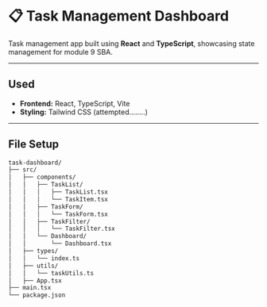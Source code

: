 # 📋 Task Management Dashboard

Task management app built using **React** and **TypeScript**, showcasing state management for module 9 SBA.


---

## Used

- **Frontend:** React, TypeScript, Vite
- **Styling:** Tailwind CSS (attempted........)


---

## File Setup

```bash
task-dashboard/
├── src/
│   ├── components/
│   │   ├── TaskList/
│   │   │   ├── TaskList.tsx
│   │   │   └── TaskItem.tsx
│   │   ├── TaskForm/
│   │   │   └── TaskForm.tsx
│   │   ├── TaskFilter/
│   │   │   └── TaskFilter.tsx
│   │   └── Dashboard/
│   │       └── Dashboard.tsx
│   ├── types/
│   │   └── index.ts
│   ├── utils/
│   │   └── taskUtils.ts
│   ├── App.tsx
├── main.tsx
└── package.json

